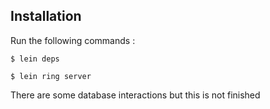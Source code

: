 ## Installation

Run the following commands :

    $ lein deps

    $ lein ring server

There are some database interactions but this is not finished
